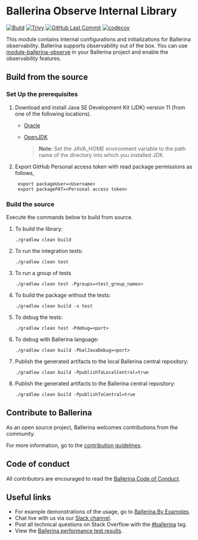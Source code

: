 
Ballerina Observe Internal Library
===================

[![Build](https://github.com/ballerina-platform/module-ballerinai-observe/actions/workflows/build-timestamped-master.yml/badge.svg)](https://github.com/ballerina-platform/module-ballerinai-observe/actions/workflows/build-timestamped-master.yml)
[![Trivy](https://github.com/ballerina-platform/module-ballerinai-observe/actions/workflows/trivy-scan.yml/badge.svg)](https://github.com/ballerina-platform/module-ballerinai-observe/actions/workflows/trivy-scan.yml)
[![GitHub Last Commit](https://img.shields.io/github/last-commit/ballerina-platform/module-ballerinai-observe.svg)](https://github.com/ballerina-platform/module-ballerinai-observe/commits/master)
[![codecov](https://codecov.io/gh/ballerina-platform/module-ballerinai-observe/branch/master/graph/badge.svg)](https://codecov.io/gh/ballerina-platform/module-ballerinai-observe)

This module contains internal configurations and initializations for Ballerina observability. Ballerina supports observability out of the box. You can use [module-ballerina-observe](https://github.com/ballerina-platform/module-ballerina-observe) in your Ballerina project and enable the observability features.
## Build from the source

### Set Up the prerequisites

1. Download and install Java SE Development Kit (JDK) version 11 (from one of the following locations).

    * [Oracle](https://www.oracle.com/java/technologies/javase-jdk11-downloads.html)

    * [OpenJDK](https://adoptopenjdk.net/)

      > **Note:** Set the JAVA_HOME environment variable to the path name of the directory into which you installed JDK.

2. Export GitHub Personal access token with read package permissions as follows,

        export packageUser=<Username>
        export packagePAT=<Personal access token>

### Build the source

Execute the commands below to build from source.

1. To build the library:
    ```
    ./gradlew clean build
    ```

2. To run the integration tests:
    ```
    ./gradlew clean test
    ```

3. To run a group of tests
    ```
    ./gradlew clean test -Pgroups=<test_group_names>
    ```

4. To build the package without the tests:
    ```
    ./gradlew clean build -x test
    ```

5. To debug the tests:
    ```
    ./gradlew clean test -Pdebug=<port>
    ```

6. To debug with Ballerina language:
    ```
    ./gradlew clean build -PbalJavaDebug=<port>
    ```

7. Publish the generated artifacts to the local Ballerina central repository:
    ```
    ./gradlew clean build -PpublishToLocalCentral=true
    ```

8. Publish the generated artifacts to the Ballerina central repository:
    ```
    ./gradlew clean build -PpublishToCentral=true
    ```

## Contribute to Ballerina

As an open source project, Ballerina welcomes contributions from the community.

For more information, go to the [contribution guidelines](https://github.com/ballerina-platform/ballerina-lang/blob/master/CONTRIBUTING.md).

## Code of conduct

All contributors are encouraged to read the [Ballerina Code of Conduct](https://ballerina.io/code-of-conduct).

## Useful links

* For example demonstrations of the usage, go to [Ballerina By Examples](https://ballerina.io/learn/by-example/).
* Chat live with us via our [Slack channel](https://ballerina.io/community/slack/).
* Post all technical questions on Stack Overflow with the [#ballerina](https://stackoverflow.com/questions/tagged/ballerina) tag.
* View the [Ballerina performance test results](https://github.com/ballerina-platform/ballerina-lang/blob/master/performance/benchmarks/summary.md).



